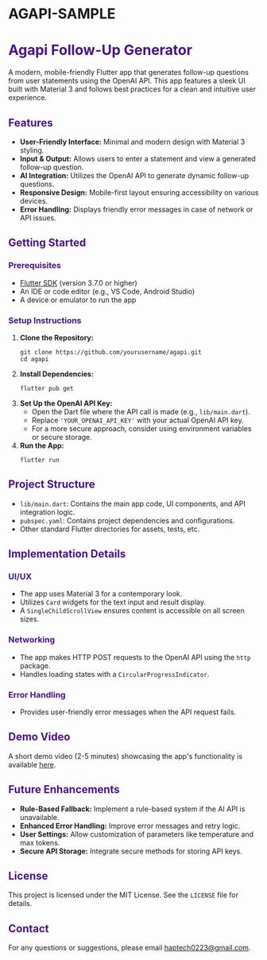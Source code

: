 # AGAPI-SAMPLE
<!DOCTYPE html>
<html lang="en">
<head>
  <meta charset="UTF-8">
  <title>Agapi Follow-Up Generator</title>
</head>
<body>

<h1 style="color:#4A148C;">Agapi Follow-Up Generator</h1>
<p>A modern, mobile-friendly Flutter app that generates follow-up questions from user statements using the OpenAI API. This app features a sleek UI built with Material 3 and follows best practices for a clean and intuitive user experience.</p>

<h2 style="color:#4A148C;">Features</h2>
<ul>
  <li><b>User-Friendly Interface:</b> Minimal and modern design with Material 3 styling.</li>
  <li><b>Input & Output:</b> Allows users to enter a statement and view a generated follow-up question.</li>
  <li><b>AI Integration:</b> Utilizes the OpenAI API to generate dynamic follow-up questions.</li>
  <li><b>Responsive Design:</b> Mobile-first layout ensuring accessibility on various devices.</li>
  <li><b>Error Handling:</b> Displays friendly error messages in case of network or API issues.</li>
</ul>

<h2 style="color:#4A148C;">Getting Started</h2>

<h3 style="color:#4A148C;">Prerequisites</h3>
<ul>
  <li><a href="https://flutter.dev/docs/get-started/install" target="_blank">Flutter SDK</a> (version 3.7.0 or higher)</li>
  <li>An IDE or code editor (e.g., VS Code, Android Studio)</li>
  <li>A device or emulator to run the app</li>
</ul>

<h3 style="color:#4A148C;">Setup Instructions</h3>
<ol>
  <li>
    <b>Clone the Repository:</b>
    <pre><code>git clone https://github.com/yourusername/agapi.git
cd agapi</code></pre>
  </li>
  <li>
    <b>Install Dependencies:</b>
    <pre><code>flutter pub get</code></pre>
  </li>
  <li>
    <b>Set Up the OpenAI API Key:</b>
    <ul>
      <li>Open the Dart file where the API call is made (e.g., <code>lib/main.dart</code>).</li>
      <li>Replace <code>'YOUR_OPENAI_API_KEY'</code> with your actual OpenAI API key.</li>
      <li>For a more secure approach, consider using environment variables or secure storage.</li>
    </ul>
  </li>
  <li>
    <b>Run the App:</b>
    <pre><code>flutter run</code></pre>
  </li>
</ol>

<h2 style="color:#4A148C;">Project Structure</h2>
<ul>
  <li><code>lib/main.dart</code>: Contains the main app code, UI components, and API integration logic.</li>
  <li><code>pubspec.yaml</code>: Contains project dependencies and configurations.</li>
  <li>Other standard Flutter directories for assets, tests, etc.</li>
</ul>

<h2 style="color:#4A148C;">Implementation Details</h2>
<h3 style="color:#4A148C;">UI/UX</h3>
<ul>
  <li>The app uses Material 3 for a contemporary look.</li>
  <li>Utilizes <code>Card</code> widgets for the text input and result display.</li>
  <li>A <code>SingleChildScrollView</code> ensures content is accessible on all screen sizes.</li>
</ul>

<h3 style="color:#4A148C;">Networking</h3>
<ul>
  <li>The app makes HTTP POST requests to the OpenAI API using the <code>http</code> package.</li>
  <li>Handles loading states with a <code>CircularProgressIndicator</code>.</li>
</ul>

<h3 style="color:#4A148C;">Error Handling</h3>
<ul>
  <li>Provides user-friendly error messages when the API request fails.</li>
</ul>

<h2 style="color:#4A148C;">Demo Video</h2>
<p>A short demo video (2-5 minutes) showcasing the app's functionality is available <a href="#" target="_blank">here</a>.</p>

<h2 style="color:#4A148C;">Future Enhancements</h2>
<ul>
  <li><b>Rule-Based Fallback:</b> Implement a rule-based system if the AI API is unavailable.</li>
  <li><b>Enhanced Error Handling:</b> Improve error messages and retry logic.</li>
  <li><b>User Settings:</b> Allow customization of parameters like temperature and max tokens.</li>
  <li><b>Secure API Storage:</b> Integrate secure methods for storing API keys.</li>
</ul>

<h2 style="color:#4A148C;">License</h2>
<p>This project is licensed under the MIT License. See the <code>LICENSE</code> file for details.</p>

<h2 style="color:#4A148C;">Contact</h2>
<p>For any questions or suggestions, please email <a href="haptech0223@gmail.com">haptech0223@gmail.com</a>.</p>

</body>
</html>
